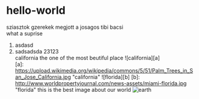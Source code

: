 # hello-world
sziasztok gzerekek megjott a josagos tibi bacsi  
what a suprise

1. asdasd
2. sadsadsda
  23123  
california the one of the most beutiful place ![california][a]  
[a]: https://upload.wikimedia.org/wikipedia/commons/5/51/Palm_Trees_in_San_Jose_California.jpg "california"
![florida][b]
[b]: http://www.worldpropertyjournal.com/news-assets/miami-florida.jpg "florida"
this is the best image about our world ![earth](http://flatplanet.sourceforge.net/maps/images/earth.jpg "earth")

